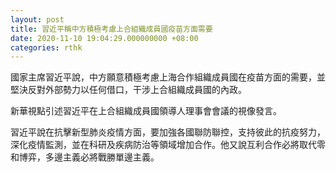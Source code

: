 ```yaml
---
layout: post
title: 習近平稱中方積極考慮上合組織成員國疫苗方面需要
date: 2020-11-10 19:04:29.000000000 +08:00
categories: rthk
---
```


國家主席習近平說，中方願意積極考慮上海合作組織成員國在疫苗方面的需要，並堅決反對外部勢力以任何借口，干涉上合組織成員國的內政。

新華視點引述習近平在上合組織成員國領導人理事會會議的視像發言。

習近平說在抗擊新型肺炎疫情方面，要加強各國聯防聯控，支持彼此的抗疫努力，深化疫情監測，並在科研及疾病防治等領域增加合作。他又說互利合作必將取代零和博弈，多邊主義必將戰勝單邊主義。
